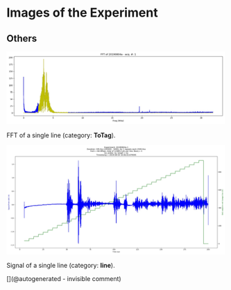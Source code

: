 # Images of the Experiment

## Others

![](/matty/20190804a/images/20190804a-1-fft.jpg)

FFT of a single line (category: __ToTag__).

![](/matty/20190804a/images/20190804a-1.jpg)

Signal of a single line (category: __line__).



[](@autogenerated - invisible comment)